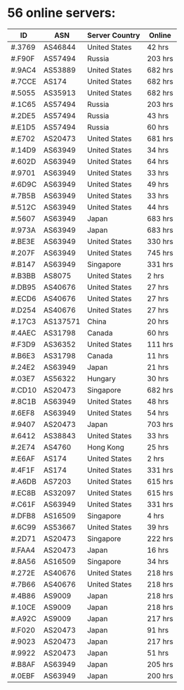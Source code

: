 # 56 online servers:

| ID | ASN | Server Country | Online |
| ------ | ------ | ------ | ------ |
| #.3769 | AS46844 | United States | 42 hrs |
| #.F90F | AS57494 | Russia | 203 hrs |
| #.9AC4 | AS53889 | United States | 682 hrs |
| #.7CCE | AS174 | United States | 682 hrs |
| #.5055 | AS35913 | United States | 682 hrs |
| #.1C65 | AS57494 | Russia | 203 hrs |
| #.2DE5 | AS57494 | Russia | 43 hrs |
| #.E1D5 | AS57494 | Russia | 60 hrs |
| #.E702 | AS20473 | United States | 681 hrs |
| #.14D9 | AS63949 | United States | 34 hrs |
| #.602D | AS63949 | United States | 64 hrs |
| #.9701 | AS63949 | United States | 33 hrs |
| #.6D9C | AS63949 | United States | 49 hrs |
| #.7B5B | AS63949 | United States | 33 hrs |
| #.512C | AS63949 | United States | 44 hrs |
| #.5607 | AS63949 | Japan | 683 hrs |
| #.973A | AS63949 | Japan | 683 hrs |
| #.BE3E | AS63949 | United States | 330 hrs |
| #.207F | AS63949 | United States | 745 hrs |
| #.B147 | AS63949 | Singapore | 331 hrs |
| #.B3BB | AS8075 | United States | 2 hrs |
| #.DB95 | AS40676 | United States | 27 hrs |
| #.ECD6 | AS40676 | United States | 27 hrs |
| #.D254 | AS40676 | United States | 27 hrs |
| #.17C3 | AS137571 | China | 20 hrs |
| #.4AEC | AS31798 | Canada | 60 hrs |
| #.F3D9 | AS36352 | United States | 111 hrs |
| #.B6E3 | AS31798 | Canada | 11 hrs |
| #.24E2 | AS63949 | Japan | 21 hrs |
| #.03E7 | AS56322 | Hungary | 30 hrs |
| #.CD10 | AS20473 | Singapore | 682 hrs |
| #.8C1B | AS63949 | United States | 48 hrs |
| #.6EF8 | AS63949 | United States | 54 hrs |
| #.9407 | AS20473 | Japan | 703 hrs |
| #.6412 | AS38843 | United States | 33 hrs |
| #.2E74 | AS4760 | Hong Kong | 25 hrs |
| #.E6AF | AS174 | United States | 2 hrs |
| #.4F1F | AS174 | United States | 331 hrs |
| #.A6DB | AS7203 | United States | 615 hrs |
| #.EC8B | AS32097 | United States | 615 hrs |
| #.C61F | AS63949 | United States | 331 hrs |
| #.DFB8 | AS16509 | Singapore | 4 hrs |
| #.6C99 | AS53667 | United States | 39 hrs |
| #.2D71 | AS20473 | Singapore | 222 hrs |
| #.FAA4 | AS20473 | Japan | 16 hrs |
| #.8A56 | AS16509 | Singapore | 34 hrs |
| #.272E | AS40676 | United States | 218 hrs |
| #.7B66 | AS40676 | United States | 218 hrs |
| #.4B86 | AS9009 | Japan | 218 hrs |
| #.10CE | AS9009 | Japan | 218 hrs |
| #.A92C | AS9009 | Japan | 217 hrs |
| #.F020 | AS20473 | Japan | 91 hrs |
| #.9023 | AS20473 | Japan | 217 hrs |
| #.9922 | AS20473 | Japan | 51 hrs |
| #.B8AF | AS63949 | Japan | 205 hrs |
| #.0EBF | AS63949 | Japan | 200 hrs |

